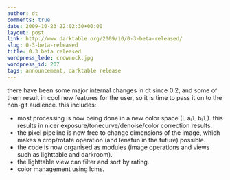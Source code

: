 ```yaml
---
author: dt
comments: true
date: 2009-10-23 22:02:30+00:00
layout: post
link: http://www.darktable.org/2009/10/0-3-beta-released/
slug: 0-3-beta-released
title: 0.3 beta released
wordpress_lede: crowrock.jpg
wordpress_id: 207
tags: announcement, darktable release
---
```


there have been some major internal changes in dt since 0.2, and some of them result in cool new features for the user, so it is time to pass it on to the non-git audience. this includes:

* most processing is now being done in a new color space (L a/L b/L). this results in nicer exposure/tonecurve/denoise/color correction results.
* the pixel pipeline is now free to change dimensions of the image, which makes a crop/rotate operation (and lensfun in the future) possible.
* the code is now organised as modules (image operations and views such as lighttable and darkroom).
* the lighttable view can filter and sort by rating.
* color management using lcms.
